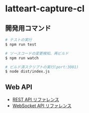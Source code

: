 # latteart-capture-cl

## 開発用コマンド

```bash
# テストの実行
$ npm run test

# ソースコードの変更検知、再ビルド
$ npm run watch

# ビルド済スクリプトの実行(port:3001)
$ node dist/index.js
```

## Web API

- [REST API リファレンス](https://latteart-org.github.io/latteart-capture-cl/)
- [WebSocket API リファレンス](./docs/api/websocket.md)
